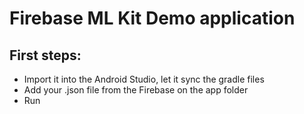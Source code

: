 # Firebase ML Kit Demo application

## First steps:
- Import it into the Android Studio, let it sync the gradle files
- Add your .json file from the Firebase on the app folder
- Run
